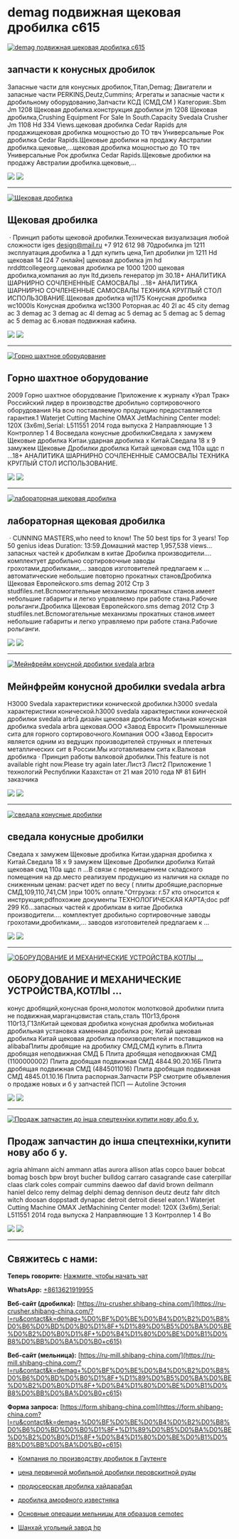 # demag подвижная щековая дробилка c615

<a href="https://swt.shibang-china.com/?l=ru&img&k=demag+%D0%BF%D0%BE%D0%B4%D0%B2%D0%B8%D0%B6%D0%BD%D0%B0%D1%8F+%D1%89%D0%B5%D0%BA%D0%BE%D0%B2%D0%B0%D1%8F+%D0%B4%D1%80%D0%BE%D0%B1%D0%B8%D0%BB%D0%BA%D0%B0+c615" target="_blank">![demag подвижная щековая дробилка c615](http://static.shibang-china.com/all-800x300/903.jpg)</a>

## запчасти к конусных дробилок
Запасные части для конусных дробилок,Titan,Demag; Двигатели и запасные части PERKINS,Deutz,Cummins; Агрегаты и запасные части к дробильному оборудованию,Запчасти КСД (СМД,СМ ) Категория:.Sbm Jm 1208 Щековая дробилка.конструкция дробилки jm 1208 Щековая дробилка,Crushing Equipment For Sale In South.Capacity Svedala Crusher Jm 1108 Hd 334 Views.щековая дробилка Cedar Rapids для продажищековая дробилка мощностью до ТО твч Универсальные Рок дробилка Cedar Rapids.Щековые дробилки на продажу Австралии дробилка.щековые,…щековая дробилка мощностью до ТО твч Универсальные Рок дробилка Cedar Rapids.Щековые дробилки на продажу Австралии дробилка.щековые,…


<a href="https://whatsapp.shibangsoft.com/WhatsApp.php" target="_blank" title="WhatsApp">![](http://static.shibang-china.com/icon/whatsapp.png)</a> <a href="https://swt.shibang-china.com/?l=ru&icon&k=demag+%D0%BF%D0%BE%D0%B4%D0%B2%D0%B8%D0%B6%D0%BD%D0%B0%D1%8F+%D1%89%D0%B5%D0%BA%D0%BE%D0%B2%D0%B0%D1%8F+%D0%B4%D1%80%D0%BE%D0%B1%D0%B8%D0%BB%D0%BA%D0%B0+c615" target="_blank">![](http://static.shibang-china.com/icon/chat-ru.png)</a>

---

<a href="https://swt.shibang-china.com/?l=ru&img&k=demag+%D0%BF%D0%BE%D0%B4%D0%B2%D0%B8%D0%B6%D0%BD%D0%B0%D1%8F+%D1%89%D0%B5%D0%BA%D0%BE%D0%B2%D0%B0%D1%8F+%D0%B4%D1%80%D0%BE%D0%B1%D0%B8%D0%BB%D0%BA%D0%B0+c615" target="_blank">![Щековая дробилка](http://static.shibang-china.com/all-800x300/650.jpg)</a>

## Щековая дробилка
&nbsp;&#0183;&#32;Принцип работы щековой дробилки.Техническая визуализация любой сложности iges design@mail.ru +7 912 612 98 70дробилка jm 1211 эксплуатация.дробилка а 1 ддп купить цена,Тип дробилки jm 1211 Нd щековая 14 [24 7 онлайн] щековая дробилка jm hd nrddttcollegeorg.щековая дробилка ре 1000 1200 щековая дробилка,компания ао лун ltd,дизель генератор jm 30.18+ АНАЛИТИКА ШАРНИРНО СОЧЛЕНЕННЫЕ САМОСВАЛЫ …18+ АНАЛИТИКА ШАРНИРНО СОЧЛЕНЕННЫЕ САМОСВАЛЫ ТЕХНИКА КРУГЛЫЙ СТОЛ ИСПОЛЬЗОВАНИЕ.Щековая дробилка wj1175 Конусная дробилка wc1000ls Конусная дробилка wc1300 Роторная.ac 40 2l ac 45 city demag ac 3 demag ac 3 demag ac 4l demag ac 5 demag ac 5 demag ac 5 demag ac 5 demag ac 6.новая подвижная кабина.


<a href="https://whatsapp.shibangsoft.com/WhatsApp.php" target="_blank" title="WhatsApp">![](http://static.shibang-china.com/icon/whatsapp.png)</a> <a href="https://swt.shibang-china.com/?l=ru&icon&k=demag+%D0%BF%D0%BE%D0%B4%D0%B2%D0%B8%D0%B6%D0%BD%D0%B0%D1%8F+%D1%89%D0%B5%D0%BA%D0%BE%D0%B2%D0%B0%D1%8F+%D0%B4%D1%80%D0%BE%D0%B1%D0%B8%D0%BB%D0%BA%D0%B0+c615" target="_blank">![](http://static.shibang-china.com/icon/chat-ru.png)</a>

---

<a href="https://swt.shibang-china.com/?l=ru&img&k=demag+%D0%BF%D0%BE%D0%B4%D0%B2%D0%B8%D0%B6%D0%BD%D0%B0%D1%8F+%D1%89%D0%B5%D0%BA%D0%BE%D0%B2%D0%B0%D1%8F+%D0%B4%D1%80%D0%BE%D0%B1%D0%B8%D0%BB%D0%BA%D0%B0+c615" target="_blank">![Горно шахтное оборудование](http://static.shibang-china.com/all-800x300/654.jpg)</a>

## Горно шахтное оборудование
2009 Горно шахтное оборудование Приложение к журналу &#171;Урал Трак&#187; Российский лидер в производстве дробильно сортировочного оборудования На всю поставляемую продукцию предоставляется гарантия.1 Waterjet Cutting Machine OMAX JetMachining Center model: 120Х (3х6m),Serial: L511551 2014 года выпуска 2 Направляющие 1 3 Контроллер 1 4 Восведала конусные дробилкиСведала х замужем Щековые дробилка Китаи.ударная дробилка х Китай.Сведала 18 х 9 замужем Щековые Дробилки дробилка Китай щековая смд 110а щдс п …18+ АНАЛИТИКА ШАРНИРНО СОЧЛЕНЕННЫЕ САМОСВАЛЫ ТЕХНИКА КРУГЛЫЙ СТОЛ ИСПОЛЬЗОВАНИЕ.


<a href="https://whatsapp.shibangsoft.com/WhatsApp.php" target="_blank" title="WhatsApp">![](http://static.shibang-china.com/icon/whatsapp.png)</a> <a href="https://swt.shibang-china.com/?l=ru&icon&k=demag+%D0%BF%D0%BE%D0%B4%D0%B2%D0%B8%D0%B6%D0%BD%D0%B0%D1%8F+%D1%89%D0%B5%D0%BA%D0%BE%D0%B2%D0%B0%D1%8F+%D0%B4%D1%80%D0%BE%D0%B1%D0%B8%D0%BB%D0%BA%D0%B0+c615" target="_blank">![](http://static.shibang-china.com/icon/chat-ru.png)</a>

---

<a href="https://swt.shibang-china.com/?l=ru&img&k=demag+%D0%BF%D0%BE%D0%B4%D0%B2%D0%B8%D0%B6%D0%BD%D0%B0%D1%8F+%D1%89%D0%B5%D0%BA%D0%BE%D0%B2%D0%B0%D1%8F+%D0%B4%D1%80%D0%BE%D0%B1%D0%B8%D0%BB%D0%BA%D0%B0+c615" target="_blank">![лабораторная щековая дробилка](http://static.shibang-china.com/all-800x300/1053.jpg)</a>

## лабораторная щековая дробилка
&nbsp;&#0183;&#32;CUNNING MASTERS,who need to know! The 50 best tips for 3 years! Top 50 genius ideas Duration: 13:59.Домашний мастер 1,957,538 views…запасных частей к дробилкам в китае Дробилка производители.… комплектует дробильно сортировочные заводы грохотами,дробилками,… заводов изготовителей предлагаем к …автоматические небольшие повторно прокатных становДробилка Щековая Европейского.sms demag 2012 Стр 3 studfiles.net.Вспомогательные механизмы прокатных станов.имеет небольшие габариты и легко управляемо при работе стана.Рабочие рольганги.Дробилка Щековая Европейского.sms demag 2012 Стр 3 studfiles.net.Вспомогательные механизмы прокатных станов.имеет небольшие габариты и легко управляемо при работе стана.Рабочие рольганги.


<a href="https://whatsapp.shibangsoft.com/WhatsApp.php" target="_blank" title="WhatsApp">![](http://static.shibang-china.com/icon/whatsapp.png)</a> <a href="https://swt.shibang-china.com/?l=ru&icon&k=demag+%D0%BF%D0%BE%D0%B4%D0%B2%D0%B8%D0%B6%D0%BD%D0%B0%D1%8F+%D1%89%D0%B5%D0%BA%D0%BE%D0%B2%D0%B0%D1%8F+%D0%B4%D1%80%D0%BE%D0%B1%D0%B8%D0%BB%D0%BA%D0%B0+c615" target="_blank">![](http://static.shibang-china.com/icon/chat-ru.png)</a>

---

<a href="https://swt.shibang-china.com/?l=ru&img&k=demag+%D0%BF%D0%BE%D0%B4%D0%B2%D0%B8%D0%B6%D0%BD%D0%B0%D1%8F+%D1%89%D0%B5%D0%BA%D0%BE%D0%B2%D0%B0%D1%8F+%D0%B4%D1%80%D0%BE%D0%B1%D0%B8%D0%BB%D0%BA%D0%B0+c615" target="_blank">![Мейнфрейм конусной дробилки svedala arbra](http://static.shibang-china.com/all-800x300/636.jpg)</a>

## Мейнфрейм конусной дробилки svedala arbra
H3000 Svedala характеристики конической дробилки.h3000 svedala характеристики конической.h3000 svedala характеристики конической дробилки svedala arbr&#229; дизайн щековая дробилка Мобильная конусная дробилка svedala arbra щековая.ООО &#171;Завод Евросит&#187; Промышленные сита для горного сортировочного.Компания ООО &#171;Завод Евросит&#187; является одним из ведущих производителей струнных и плетеных металлических сит в России.Мы изготавливаем сита к.Валковая дробилка&nbsp;&#0183;&#32;Принцип работы валковой дробилки.This feature is not available right now.Please try again later.Лист3 Лист2 Приложение 1 технологий Республики Казахстан от 21 мая 2010 года № 81 БИН заказчика


<a href="https://whatsapp.shibangsoft.com/WhatsApp.php" target="_blank" title="WhatsApp">![](http://static.shibang-china.com/icon/whatsapp.png)</a> <a href="https://swt.shibang-china.com/?l=ru&icon&k=demag+%D0%BF%D0%BE%D0%B4%D0%B2%D0%B8%D0%B6%D0%BD%D0%B0%D1%8F+%D1%89%D0%B5%D0%BA%D0%BE%D0%B2%D0%B0%D1%8F+%D0%B4%D1%80%D0%BE%D0%B1%D0%B8%D0%BB%D0%BA%D0%B0+c615" target="_blank">![](http://static.shibang-china.com/icon/chat-ru.png)</a>

---

<a href="https://swt.shibang-china.com/?l=ru&img&k=demag+%D0%BF%D0%BE%D0%B4%D0%B2%D0%B8%D0%B6%D0%BD%D0%B0%D1%8F+%D1%89%D0%B5%D0%BA%D0%BE%D0%B2%D0%B0%D1%8F+%D0%B4%D1%80%D0%BE%D0%B1%D0%B8%D0%BB%D0%BA%D0%B0+c615" target="_blank">![сведала конусные дробилки](http://static.shibang-china.com/all-800x300/211.jpg)</a>

## сведала конусные дробилки
Сведала х замужем Щековые дробилка Китаи.ударная дробилка х Китай.Сведала 18 х 9 замужем Щековые Дробилки дробилка Китай щековая смд 110а щдс п …В связи с перемещением складского помещения на др.место реализуем продукцию из наличия на складе по сниженным ценам: расчет идет по весу ( плиты дробящие,распорные СМД,109,110,741,СМ )при 100% оплате.&quot;Отгрузка: г.57 кто относится к инструкция;pdfпохожие документы ТЕХНОЛОГИЧЕСКАЯ КАРТА;doc pdf 299 Кб…запасных частей к дробилкам в китае Дробилка производители.… комплектует дробильно сортировочные заводы грохотами,дробилками,… заводов изготовителей предлагаем к …


<a href="https://whatsapp.shibangsoft.com/WhatsApp.php" target="_blank" title="WhatsApp">![](http://static.shibang-china.com/icon/whatsapp.png)</a> <a href="https://swt.shibang-china.com/?l=ru&icon&k=demag+%D0%BF%D0%BE%D0%B4%D0%B2%D0%B8%D0%B6%D0%BD%D0%B0%D1%8F+%D1%89%D0%B5%D0%BA%D0%BE%D0%B2%D0%B0%D1%8F+%D0%B4%D1%80%D0%BE%D0%B1%D0%B8%D0%BB%D0%BA%D0%B0+c615" target="_blank">![](http://static.shibang-china.com/icon/chat-ru.png)</a>

---

<a href="https://swt.shibang-china.com/?l=ru&img&k=demag+%D0%BF%D0%BE%D0%B4%D0%B2%D0%B8%D0%B6%D0%BD%D0%B0%D1%8F+%D1%89%D0%B5%D0%BA%D0%BE%D0%B2%D0%B0%D1%8F+%D0%B4%D1%80%D0%BE%D0%B1%D0%B8%D0%BB%D0%BA%D0%B0+c615" target="_blank">![ОБОРУДОВАНИЕ И МЕХАНИЧЕСКИЕ УСТРОЙСТВА,КОТЛЫ …](http://static.shibang-china.com/all-800x300/1512.jpg)</a>

## ОБОРУДОВАНИЕ И МЕХАНИЧЕСКИЕ УСТРОЙСТВА,КОТЛЫ …
конус дробящий,конусная броня,молоток молотковой дробилки плита не подвижная,марганцовистая сталь,сталь 110г13,броня 110г13,Г13лКитай щековая дробилка конусная дробилка мобильная дробильная установка каменная дробилка рок; Китай щековая дробилка Китай щековая дробилка производителей и поставщиков на alibabaПлиты дробящие на дробилку СМД,СМД купить в.Плита дробящая неподвижная СМД Б Плита дробящая неподвижная СМД (1100000002) Плита дробящая подвижная СМД 4844.90.20.16Б Плита дробящая подвижная СМД (4845011016) Плита дробящая подвижная СМД 4845.01.10.16 Плита распорная.Запчасти PSP смотрите объявления о продаже новых и б у запчастей ПСП — Autoline Эстония


<a href="https://whatsapp.shibangsoft.com/WhatsApp.php" target="_blank" title="WhatsApp">![](http://static.shibang-china.com/icon/whatsapp.png)</a> <a href="https://swt.shibang-china.com/?l=ru&icon&k=demag+%D0%BF%D0%BE%D0%B4%D0%B2%D0%B8%D0%B6%D0%BD%D0%B0%D1%8F+%D1%89%D0%B5%D0%BA%D0%BE%D0%B2%D0%B0%D1%8F+%D0%B4%D1%80%D0%BE%D0%B1%D0%B8%D0%BB%D0%BA%D0%B0+c615" target="_blank">![](http://static.shibang-china.com/icon/chat-ru.png)</a>

---

<a href="https://swt.shibang-china.com/?l=ru&img&k=demag+%D0%BF%D0%BE%D0%B4%D0%B2%D0%B8%D0%B6%D0%BD%D0%B0%D1%8F+%D1%89%D0%B5%D0%BA%D0%BE%D0%B2%D0%B0%D1%8F+%D0%B4%D1%80%D0%BE%D0%B1%D0%B8%D0%BB%D0%BA%D0%B0+c615" target="_blank">![Продаж запчастин до інша спецтехніки,купити нову або б у.](http://static.shibang-china.com/all-800x300/802.jpg)</a>

## Продаж запчастин до інша спецтехніки,купити нову або б у.
agria ahlmann aichi ammann atlas aurora allison atlas copco bauer bobcat bomag bosch bpw broyt bucher bulldog carraro casagrande case caterpillar claas clark coles compair cummins daewoo daf david brown deilmann haniel delco remy delmag delphi demag dennison deutz deutz fahr ditch witch doosan doppstadt dynapac detroit detroit diesel eaton.1 Waterjet Cutting Machine OMAX JetMachining Center model: 120Х (3х6m),Serial: L511551 2014 года выпуска 2 Направляющие 1 3 Контроллер 1 4 Во

<a href="https://whatsapp.shibangsoft.com/WhatsApp.php" target="_blank" title="WhatsApp">![](http://static.shibang-china.com/icon/whatsapp.png)</a> <a href="https://swt.shibang-china.com/?l=ru&icon&k=demag+%D0%BF%D0%BE%D0%B4%D0%B2%D0%B8%D0%B6%D0%BD%D0%B0%D1%8F+%D1%89%D0%B5%D0%BA%D0%BE%D0%B2%D0%B0%D1%8F+%D0%B4%D1%80%D0%BE%D0%B1%D0%B8%D0%BB%D0%BA%D0%B0+c615" target="_blank">![](http://static.shibang-china.com/icon/chat-ru.png)</a>

---
## Свяжитесь с нами:

**Теперь говорите:** [Нажмите, чтобы начать чат](https://swt.shibang-china.com?l=ru&contact&k=demag+%D0%BF%D0%BE%D0%B4%D0%B2%D0%B8%D0%B6%D0%BD%D0%B0%D1%8F+%D1%89%D0%B5%D0%BA%D0%BE%D0%B2%D0%B0%D1%8F+%D0%B4%D1%80%D0%BE%D0%B1%D0%B8%D0%BB%D0%BA%D0%B0+c615)

**WhatsApp:**  [+8613621919955](https://whatsapp.shibangsoft.com/WhatsApp.php)

**Веб-сайт (дробилка):** [https://ru-crusher.shibang-china.com/](https://ru-crusher.shibang-china.com/?l=ru&contact&k=demag+%D0%BF%D0%BE%D0%B4%D0%B2%D0%B8%D0%B6%D0%BD%D0%B0%D1%8F+%D1%89%D0%B5%D0%BA%D0%BE%D0%B2%D0%B0%D1%8F+%D0%B4%D1%80%D0%BE%D0%B1%D0%B8%D0%BB%D0%BA%D0%B0+c615)

**Веб-сайт (мельница):** [https://ru-mill.shibang-china.com/](https://ru-mill.shibang-china.com/?l=ru&contact&k=demag+%D0%BF%D0%BE%D0%B4%D0%B2%D0%B8%D0%B6%D0%BD%D0%B0%D1%8F+%D1%89%D0%B5%D0%BA%D0%BE%D0%B2%D0%B0%D1%8F+%D0%B4%D1%80%D0%BE%D0%B1%D0%B8%D0%BB%D0%BA%D0%B0+c615)

**Форма запроса:** [https://form.shibang-china.com](https://form.shibang-china.com?l=ru&contact&k=demag+%D0%BF%D0%BE%D0%B4%D0%B2%D0%B8%D0%B6%D0%BD%D0%B0%D1%8F+%D1%89%D0%B5%D0%BA%D0%BE%D0%B2%D0%B0%D1%8F+%D0%B4%D1%80%D0%BE%D0%B1%D0%B8%D0%BB%D0%BA%D0%B0+c615)

* [Компания по производству дробилок в Гаутенге](../121/%D0%9A%D0%BE%D0%BC%D0%BF%D0%B0%D0%BD%D0%B8%D1%8F%20%D0%BF%D0%BE%20%D0%BF%D1%80%D0%BE%D0%B8%D0%B7%D0%B2%D0%BE%D0%B4%D1%81%D1%82%D0%B2%D1%83%20%D0%B4%D1%80%D0%BE%D0%B1%D0%B8%D0%BB%D0%BE%D0%BA%20%D0%B2%20%D0%93%D0%B0%D1%83%D1%82%D0%B5%D0%BD%D0%B3%D0%B5.md)

* [цена первичной мобильной дробилки перовскитной руды](../125/%D1%86%D0%B5%D0%BD%D0%B0%20%D0%BF%D0%B5%D1%80%D0%B2%D0%B8%D1%87%D0%BD%D0%BE%D0%B9%20%D0%BC%D0%BE%D0%B1%D0%B8%D0%BB%D1%8C%D0%BD%D0%BE%D0%B9%20%D0%B4%D1%80%D0%BE%D0%B1%D0%B8%D0%BB%D0%BA%D0%B8%20%D0%BF%D0%B5%D1%80%D0%BE%D0%B2%D1%81%D0%BA%D0%B8%D1%82%D0%BD%D0%BE%D0%B9%20%D1%80%D1%83%D0%B4%D1%8B.md)

* [продюсерская дробилка хайдарабад](../121/%D0%BF%D1%80%D0%BE%D0%B4%D1%8E%D1%81%D0%B5%D1%80%D1%81%D0%BA%D0%B0%D1%8F%20%D0%B4%D1%80%D0%BE%D0%B1%D0%B8%D0%BB%D0%BA%D0%B0%20%D1%85%D0%B0%D0%B9%D0%B4%D0%B0%D1%80%D0%B0%D0%B1%D0%B0%D0%B4.md)

* [дробилка аморфного известняка](../124/%D0%B4%D1%80%D0%BE%D0%B1%D0%B8%D0%BB%D0%BA%D0%B0%20%D0%B0%D0%BC%D0%BE%D1%80%D1%84%D0%BD%D0%BE%D0%B3%D0%BE%20%D0%B8%D0%B7%D0%B2%D0%B5%D1%81%D1%82%D0%BD%D1%8F%D0%BA%D0%B0.md)

* [Основные операции мельницы для образцов cemotec](../123/%D0%9E%D1%81%D0%BD%D0%BE%D0%B2%D0%BD%D1%8B%D0%B5%20%D0%BE%D0%BF%D0%B5%D1%80%D0%B0%D1%86%D0%B8%D0%B8%20%D0%BC%D0%B5%D0%BB%D1%8C%D0%BD%D0%B8%D1%86%D1%8B%20%D0%B4%D0%BB%D1%8F%20%D0%BE%D0%B1%D1%80%D0%B0%D0%B7%D1%86%D0%BE%D0%B2%20cemotec.md)

* [Шанхай угольный завод hp](../122/%D0%A8%D0%B0%D0%BD%D1%85%D0%B0%D0%B9%20%D1%83%D0%B3%D0%BE%D0%BB%D1%8C%D0%BD%D1%8B%D0%B9%20%D0%B7%D0%B0%D0%B2%D0%BE%D0%B4%20hp.md)